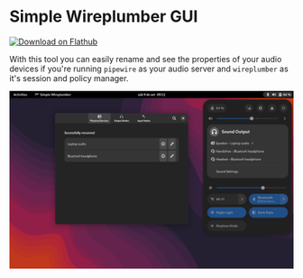 # Simple Wireplumber GUI

<a href='https://flathub.org/apps/io.github.dyegoaurelio.simple-wireplumber-gui'><img width='240' alt='Download on Flathub' src='https://dl.flathub.org/assets/badges/flathub-badge-en.png'/></a>

With this tool you can easily rename and see the properties of your audio devices if you're running `pipewire` as your audio server and `wireplumber` as it's session and policy manager.

![main window screenshot](/data/screenshots/main-window.png "main window screenshot")
